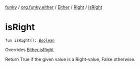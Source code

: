 [funky](../../../index.md) / [org.funky.either](../../index.md) / [Either](../index.md) / [Right](index.md) / [isRight](.)

# isRight

`fun isRight(): `[`Boolean`](https://kotlinlang.org/api/latest/jvm/stdlib/kotlin/-boolean/index.html)

Overrides [Either.isRight](../is-right.md)

Return True if the given value is a Right-value, False otherwise.

